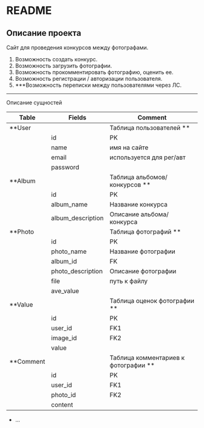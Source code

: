 # README

## Описание проекта
Сайт для проведения конкурсов между фотографами.

1. Возможность создать конкурс.
2. Возможность загрузить фотографии.
3. Возможность прокомментировать фотографию, оценить ее.
4. Возможность регистрации / авторизации пользователя.
5. ***Возможность переписки между пользователями через ЛС.

***
Описание сущностей

| Table   | Fields            | Comment                           |
|---------|-------------------|-----------------------------------|
| **User    |                   | Таблица пользователей     **        |
|         | id                | PK                                |
|         | name              | имя на сайте                      |
|         | email             | используется для рег/авт          |
|         | password          |                                   |
| **Album   |                   | Таблица альбомов/конкурсов    **    |
|         | id                | PK                                |
|         | album_name        | Название конкурса                 |
|         | album_description | Описание альбома/конкурса         |
| **Photo   |                   | Таблица фотографий           **     |
|         | id                | PK                                |
|         | photo_name        | Название фотографии               |
|         | album_id          | FK                                |
|         | photo_description | Описание фотографии               |
|         | file              | путь к файлу                      |
|         | ave_value         |                                   |
| **Value   |                   | Таблица оценок фотографии     **    |
|         | id                | PK                                |
|         | user_id           | FK1                               |
|         | image_id          | FK2                               |
|         | value             |                                   |
| **Comment |                   | Таблица комментариев к фотографии **|
|         | id                | PK                                |
|         | user_id           | FK1                               |
|         | photo_id          | FK2                               |
|         | content           |                                   |

* ...
